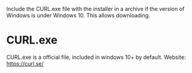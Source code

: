 Include the CURL.exe file with the installer in a archive if the version of Windows is under Windows 10. This allows downloading.
# CURL.exe
CURL.exe is a official file, included in windows 10+ by default. Website: https://curl.se/
